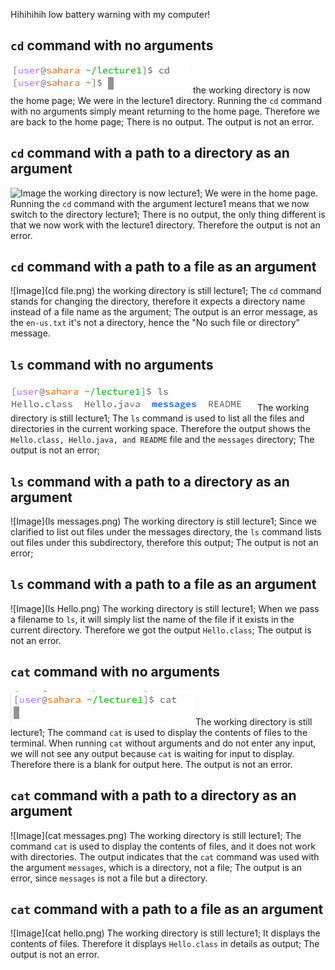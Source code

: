 Hihihihih low battery warning with my computer!

## `cd` command with no arguments
![Image](cd.png)
the working directory is now the home page;
We were in the lecture1 directory. Running the `cd` command with no arguments simply meant returning to the home page. Therefore we are back to the home page;
There is no output. The output is not an error.

## `cd` command with a path to a directory as an argument
![Image](cd_lecture1.png)
the working directory is now lecture1;
We were in the home page. Running the `cd` command with the argument lecture1 means that we now switch to the directory lecture1;
There is no output, the only thing different is that we now work with the lecture1 directory. Therefore the output is not an error.

## `cd` command with a path to a file as an argument
![Image](cd file.png)
the working directory is still lecture1;
The `cd` command stands for changing the directory, therefore it expects a directory name instead of a file name as the argument;
The output is an error message, as the `en-us.txt` it's not a directory, hence the "No such file or directory" message.

## `ls` command with no arguments
![Image](ls.png)
The working directory is still lecture1;
The `ls` command is used to list all the files and directories in the current working space. Therefore the output shows the `Hello.class, Hello.java, and README` file and the `messages` directory;
The output is not an error;

## `ls` command with a path to a directory as an argument
![Image](ls messages.png)
The working directory is still lecture1;
Since we clarified to list out files under the messages directory, the `ls` command lists out files under this subdirectory, therefore this output;
The output is not an error;

## `ls` command with a path to a file as an argument
![Image](ls Hello.png)
The working directory is still lecture1;
When we pass a filename to `ls`, it will simply list the name of the file if it exists in the current directory. Therefore we got the output `Hello.class`;
The output is not an error.

## `cat` command with no arguments
![Image](cat.png)
The working directory is still lecture1;
The command `cat` is used to display the contents of files to the terminal. When running `cat` without arguments and do not enter any input, we will not see any output because `cat` is waiting for input to display. Therefore there is a blank for output here. 
The output is not an error.

## `cat` command with a path to a directory as an argument
![Image](cat messages.png)
The working directory is still lecture1;
The command `cat` is used to display the contents of files, and it does not work with directories. The output indicates that the `cat` command was used with the argument `messages`, which is a directory, not a file;
The output is an error, since `messages` is not a file but a directory.


## `cat` command with a path to a file as an argument
![Image](cat hello.png)
The working directory is still lecture1;
It displays the contents of files. Therefore it displays `Hello.class` in details as output;
The output is not an error.













